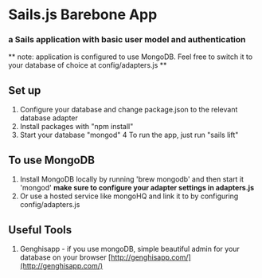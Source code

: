 # Sails.js Barebone App
### a Sails application with basic user model and authentication

** note: application is configured to use MongoDB. Feel free to switch it to your database of choice at config/adapters.js **

Set up
------
1. Configure your database and change package.json to the relevant database adapter
2. Install packages with "npm install"
3. Start your database "mongod"
4 To run the app, just run "sails lift"


To use MongoDB
------
1. Install MongoDB locally by running 'brew mongodb' and then start it 'mongod' **make sure to configure your adapter settings in adapters.js**
2. Or use a hosted service like mongoHQ and link it to by configuring config/adapters.js


Useful Tools
------
1. Genghisapp - if you use mongoDB, simple beautiful admin for your database on your browser [http://genghisapp.com/](http://genghisapp.com/)